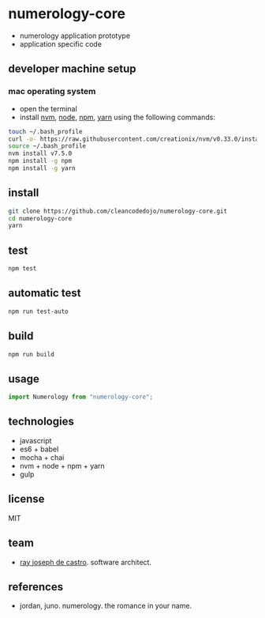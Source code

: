 # numerology-core
* numerology application prototype 
* application specific code

## developer machine setup
### mac operating system
* open the terminal
* install [nvm], [node], [npm], [yarn] using the following commands:
```bash
touch ~/.bash_profile
curl -o- https://raw.githubusercontent.com/creationix/nvm/v0.33.0/install.sh | bash
source ~/.bash_profile
nvm install v7.5.0
npm install -g npm
npm install -g yarn
```

## install
```bash
git clone https://github.com/cleancodedojo/numerology-core.git
cd numerology-core
yarn
```

## test
```bash
npm test
```

## automatic test
```bash
npm run test-auto
```

## build
```bash
npm run build
```

## usage
```js
import Numerology from "numerology-core";
```

## technologies
* javascript
* es6 + babel
* mocha + chai
* nvm + node + npm + yarn
* gulp

## license
MIT

## team
* [ray joseph de castro]. software architect. 

## references
* jordan, juno. numerology. the romance in your name.

[nvm]: https://github.com/creationix/nvm#install-script
[node]: https://nodejs.org/
[npm]: https://www.npmjs.com/
[yarn]: https://yarnpkg.com/
[ray joseph de castro]: https://github.com/raydecastro/